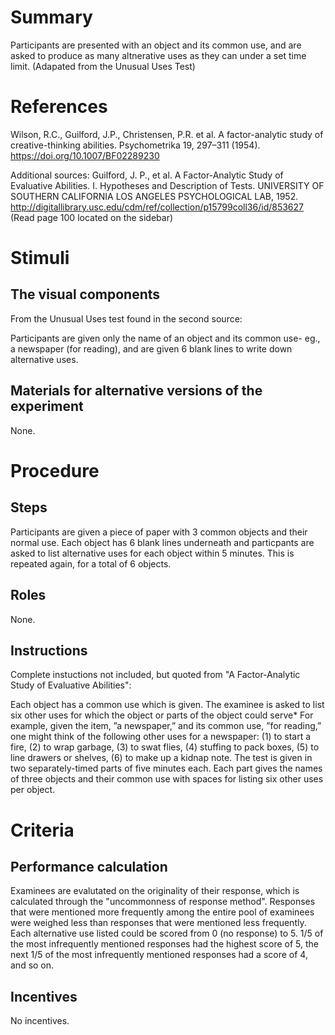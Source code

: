 # Summary
Participants are presented with an object and its common use, and are asked to produce as many altnerative uses as they can under a set time limit. (Adapated from the Unusual Uses Test)

# References
Wilson, R.C., Guilford, J.P., Christensen, P.R. et al. A factor-analytic study of creative-thinking abilities. Psychometrika 19, 297–311 (1954). https://doi.org/10.1007/BF02289230

Additional sources:
Guilford, J. P., et al. A Factor-Analytic Study of Evaluative Abilities. I. Hypotheses and Description of Tests. UNIVERSITY OF SOUTHERN CALIFORNIA LOS ANGELES PSYCHOLOGICAL LAB, 1952.
http://digitallibrary.usc.edu/cdm/ref/collection/p15799coll36/id/853627 (Read page 100 located on the sidebar)


# Stimuli
## The visual components
From the Unusual Uses test found in the second source:

Participants are given only the name of an object and its common use- eg., a newspaper (for reading), and are given 6 blank lines to write down alternative uses.

## Materials for alternative versions of the experiment 
None.

# Procedure
## Steps
Participants are given a piece of paper with 3 common objects and their normal use. Each object has 6 blank lines underneath and particpants are asked to list alternative uses for each object within 5 minutes. 
This is repeated again, for a total of 6 objects.

## Roles 
None.

## Instructions
Complete instuctions not included, but quoted from "A Factor-Analytic Study of Evaluative Abilities": 

Each object has a common use which is given. The examinee is asked to list six other uses for which the object or parts of the object could serve* For example, given the item, ”a newspaper,” and its common use, ”for reading,”
one might think of the following other uses for a newspaper: (1) to start a fire, (2) to wrap garbage, (3) to
swat flies, (4) stuffing to pack boxes, (5) to line
drawers or shelves, (6) to make up a kidnap note. The
test is given in two separately-timed parts of five minutes each. Each part gives the names of three objects
and their common use with spaces for listing six other
uses per object.

# Criteria
## Performance calculation

Examinees are evalutated on the originality of their response, which is calculated through the "uncommonness of response method". Responses that were mentioned more frequently among the entire pool of examinees were weighed less than responses that were mentioned less frequently. 
Each alternative use listed could be scored from 0 (no response) to 5. 1/5 of the most infrequently mentioned responses had the highest score of 5, the next 1/5 of the most infrequently mentioned responses had a score of 4, and so on. 
## Incentives
No incentives.
